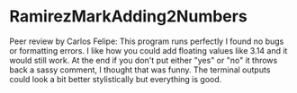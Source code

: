 # RamirezMarkAdding2Numbers

Peer review by Carlos Felipe: This program runs perfectly I found no bugs or formatting errors. I like how you could add floating values like 3.14 and it would still work. At the end if you don't put either "yes" or "no" it throws back a sassy comment, I thought that was funny. The terminal outputs could look a bit better stylistically but everything is good. 
